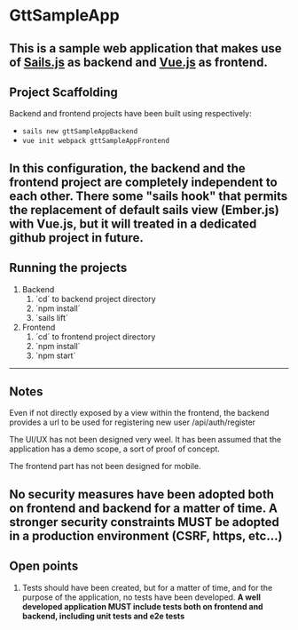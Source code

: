 # GttSampleApp
This is a sample web application that makes use of [Sails.js](https://sailsjs.com/) as backend and [Vue.js](https://vuejs.org/) as frontend.
---

## Project Scaffolding
Backend and frontend projects have been built using respectively:
- `sails new gttSampleAppBackend`
- `vue init webpack gttSampleAppFrontend`

In this configuration, the backend and the frontend project are completely independent to each other. There some "sails hook" that permits the replacement of default sails view (Ember.js) with Vue.js, but it will treated in a dedicated github project in future.
---

## Running the projects
1. Backend
    1. ´cd´ to backend project directory
    2. ´npm install´
    1. ´sails lift´
2. Frontend
    1. ´cd´ to frontend project directory
    2. ´npm install´
    3. ´npm start´
---

## Notes
Even if not directly exposed by a view within the frontend, the backend provides a url to be used for registering new user /api/auth/register

The UI/UX has not been designed very weel. It has been assumed that the application has a demo scope, a sort of proof of concept.

The frontend part has not been designed for mobile.

**No security measures have been adopted both on frontend and backend for a matter of time. A stronger security constraints MUST be adopted in a production environment (CSRF, https, etc...)**
---

## Open points
1. Tests should have been created, but for a matter of time, and for the purpose of the application, no tests have been developed. 
**A well developed application MUST include tests both on frontend and backend, including unit tests and e2e tests**

